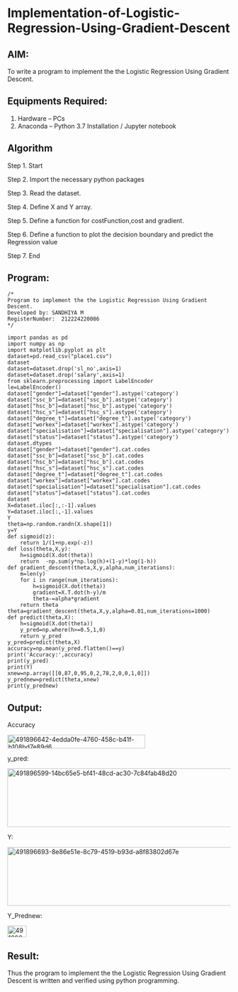 # Implementation-of-Logistic-Regression-Using-Gradient-Descent

## AIM:
To write a program to implement the the Logistic Regression Using Gradient Descent.

## Equipments Required:
1. Hardware – PCs
2. Anaconda – Python 3.7 Installation / Jupyter notebook

## Algorithm
Step 1. Start

Step 2. Import the necessary python packages

Step 3. Read the dataset.

Step 4. Define X and Y array.

Step 5. Define a function for costFunction,cost and gradient.

Step 6. Define a function to plot the decision boundary and predict the Regression value

Step 7. End

## Program:
```
/*
Program to implement the the Logistic Regression Using Gradient Descent.
Developed by: SANDHIYA M
RegisterNumber:  212224220086
*/
```
```
import pandas as pd
import numpy as np
import matplotlib.pyplot as plt
dataset=pd.read_csv("place1.csv")
dataset
dataset=dataset.drop('sl_no',axis=1)
dataset=dataset.drop('salary',axis=1)
from sklearn.preprocessing import LabelEncoder
le=LabelEncoder()
dataset["gender"]=dataset["gender"].astype('category')
dataset["ssc_b"]=dataset["ssc_b"].astype('category')
dataset["hsc_b"]=dataset["hsc_b"].astype('category')
dataset["hsc_s"]=dataset["hsc_s"].astype('category')
dataset["degree_t"]=dataset["degree_t"].astype('category')
dataset["workex"]=dataset["workex"].astype('category')
dataset["specialisation"]=dataset["specialisation"].astype('category')
dataset["status"]=dataset["status"].astype('category')
dataset.dtypes
dataset["gender"]=dataset["gender"].cat.codes
dataset["ssc_b"]=dataset["ssc_b"].cat.codes
dataset["hsc_b"]=dataset["hsc_b"].cat.codes
dataset["hsc_s"]=dataset["hsc_s"].cat.codes
dataset["degree_t"]=dataset["degree_t"].cat.codes
dataset["workex"]=dataset["workex"].cat.codes
dataset["specialisation"]=dataset["specialisation"].cat.codes
dataset["status"]=dataset["status"].cat.codes
dataset
X=dataset.iloc[:,:-1].values
Y=dataset.iloc[:,-1].values
Y
theta=np.random.randn(X.shape[1])
y=Y
def sigmoid(z):
    return 1/(1+np.exp(-z))
def loss(theta,X,y):
    h=sigmoid(X.dot(theta))
    return  -np.sum(y*np.log(h)+(1-y)*log(1-h))
def gradient_descent(theta,X,y,alpha,num_iterations):
    m=len(y)
    for i in range(num_iterations):
        h=sigmoid(X.dot(theta))
        gradient=X.T.dot(h-y)/m
        theta-=alpha*gradient
    return theta
theta=gradient_descent(theta,X,y,alpha=0.01,num_iterations=1000)
def predict(theta,X):
    h=sigmoid(X.dot(theta))
    y_pred=np.where(h>=0.5,1,0)
    return y_pred
y_pred=predict(theta,X)
accuracy=np.mean(y_pred.flatten()==y)
print('Accuracy:',accuracy)
print(y_pred)
print(Y)
xnew=np.array([[0,87,0,95,0,2,78,2,0,0,1,0]])
y_prednew=predict(theta,xnew)
print(y_prednew)
```

## Output:

Accuracy

<img width="311" height="31" alt="491896642-4edda0fe-4760-458c-b41f-b108bd7e89d6" src="https://github.com/user-attachments/assets/5cbf4ebf-60d3-4014-8acb-bf577290da46" />

y_pred:

<img width="735" height="132" alt="491896599-14bc65e5-bf41-48cd-ac30-7c84fab48d20" src="https://github.com/user-attachments/assets/75d12361-5428-45b5-8db1-b13f219498d3" />

Y:

<img width="769" height="132" alt="491896693-8e86e51e-8c79-4519-b93d-a8f83802d67e" src="https://github.com/user-attachments/assets/26cf5935-cd42-44f4-bbd4-df8e3b067b18" />

Y_Prednew:

<img width="43" height="26" alt="491896759-5b290b48-75e4-40cc-a75d-f3885557ffd4" src="https://github.com/user-attachments/assets/251f1cc1-c642-4d3a-b215-74aacbb1531b" />





## Result:
Thus the program to implement the the Logistic Regression Using Gradient Descent is written and verified using python programming.

